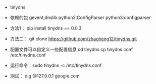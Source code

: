 * tinydns

* 依赖的包 gevent,dnslib  python2:ConfigParser python3:configparser

* 方法1： pip install tinydns == 0.0.3

* 方法二： git clone https://github.com/zhaoheng12/tinydns.git

* 配置文件可以自定义一些配置信息 cd tinydns  cp tinydns.conf /etc/tinydns.conf

* 运行命令：sudo tinydns -c  /etc/tinydns.conf

* 测试： dig @127.0.0.1 google.com

